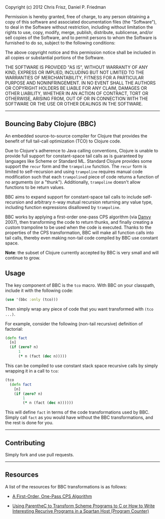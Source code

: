 Copyright (c) 2012 Chris Frisz, Daniel P. Friedman

Permission is hereby granted, free of charge, to any person obtaining
a copy of this software and associated documentation files (the
"Software"), to deal in the Software without restriction, including
without limitation the rights to use, copy, modify, merge, publish,
distribute, sublicense, and/or sell copies of the Software, and to
permit persons to whom the Software is furnished to do so, subject to
the following conditions:

The above copyright notice and this permission notice shall be
included in all copies or substantial portions of the Software.

THE SOFTWARE IS PROVIDED "AS IS", WITHOUT WARRANTY OF ANY KIND,
EXPRESS OR IMPLIED, INCLUDING BUT NOT LIMITED TO THE WARRANTIES OF
MERCHANTABILITY, FITNESS FOR A PARTICULAR PURPOSE AND
NONINFRINGEMENT. IN NO EVENT SHALL THE AUTHORS OR COPYRIGHT HOLDERS BE
LIABLE FOR ANY CLAIM, DAMAGES OR OTHER LIABILITY, WHETHER IN AN ACTION
OF CONTRACT, TORT OR OTHERWISE, ARISING FROM, OUT OF OR IN CONNECTION
WITH THE SOFTWARE OR THE USE OR OTHER DEALINGS IN THE SOFTWARE.

* * * * *

## Bouncing Baby Clojure (BBC)

An embedded source-to-source compiler for Clojure that provides the
benefit of full tail-call optimization (TCO) to Clojure code.

Due to Clojure's adherence to Java calling conventions, Clojure is
unable to provide full support for constant-space tail calls as is
guaranteed by languages like Scheme or Standard ML. Standard Clojure
provides some support the `recur` form and the `trampoline`
function. The `recur` form is limited to self-recursion and using
`trampoline` requires manual code modification such that each
`trampoline`d piece of code returns a function of no arguments (or a
"thunk"). Additionally, `trampoline` doesn't allow functions to be
return values.

BBC aims to expand support for constant-space tail calls to include
self-recursion and arbitrary n-way mutual recursion returning any
value type, including function expressions disallowed by
`trampoline`.

BBC works by applying a first-order one-pass CPS algorithm (via
[Danvy](http://www.cs.au.dk/~danvy/index-previous.html) 2007), then
transforming the code to return thunks, and finally creating a custom
trampoline to be used when the code is executed. Thanks to the
properties of the CPS transformation, BBC will make all function calls
into tail calls, thereby even making non-tail code compiled by BBC use
constant space.

**Note**: the subset of Clojure currently accepted by BBC is very
small and will continue to grow.

## Usage

The key component of BBC is the `tco` macro. With BBC on your
classpath, include it with the following code:

```clojure
(use '(bbc :only (tco)))
```

Then simply wrap any piece of code that you want transformed with
`(tco ...)`. 

For example, consider the following (non-tail recursive) definition of
factorial:

```clojure
(defn fact
  [n]
  (if (zero? n)
      1
	  (* n (fact (dec n)))))
```

This can be compiled to use constant stack space recursive calls by
simply wrapping it in a call to `tco`:

```clojure
(tco
  (defn fact
    [n]
    (if (zero? n)
        1
  	    (* n (fact (dec n))))))
```

This will define `fact` in terms of the code transformations used by
BBC. Simply call `fact` as you would have without the BBC
transformations, and the rest is done for you.

* * * * *

## Contributing

Simply fork and use pull requests.

* * * * *

## Resources

A list of the resources for BBC transformations is as follows:

*
  [A First-Order, One-Pass CPS Algorithm](http://www.brics.dk/RS/01/49/BRICS-RS-01-49.pdf)
  
*
  [Using ParentheC to Transform Scheme Programs to C or How to Write Interesting Recurive Programs in a Spartan Host (Program Counter)](https://www.google.com/url?sa=t&rct=j&q=&esrc=s&source=web&cd=1&ved=0CCUQFjAA&url=https%3A%2F%2Fwww.cs.indiana.edu%2Fcgi-pub%2Fc311%2Flib%2Fexe%2Ffetch.php%3Fmedia%3Dparenthec.pdf&ei=LNaST93BO4i46QHnyMCcBA&usg=AFQjCNG-Chb76N9lNVHO2ymtnAjo9Fvt0g&sig2=SR2itLI00reGEjRCrw-edQ&cad=rja)
